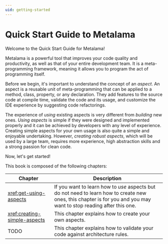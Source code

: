 ```yaml
---
uid: getting-started
---
```


# Quick Start Guide to Metalama

Welcome to the Quick Start Guide for Metalama!

Metalama is a powerful tool that improves your code quality and productivity, as well as that of your entire development team. It is a meta-programming framework, meaning it allows you to program the act of programming itself.

Before we begin, it's important to understand the concept of an _aspect_. An aspect is a reusable unit of meta-programming that can be applied to a method, class, property, or any declaration. They add features to the source code at compile time, validate the code and its usage, and customize the IDE experience by suggesting code refactorings.

The experience of _using_ existing aspects is very different from _building_ new ones. _Using aspects_ is simple if they were designed and implemented properly and it can be achieved by developers with any level of experience. Creating simple aspects for your own usage is also quite a simple and enjoyable undertaking. However, _creating robust aspects_, which will be used by a large team, requires more experience, high abstraction skills and a strong passion for clean code. 

Now, let's get started!

This book is composed of the following chapters:

| Chapter | Description |
|--------|----|
| <xref:get-using-aspects> | If you want to learn how to _use_ aspects but do not need to learn how to create new ones, this chapter is for you and you may want to stop reading after this one. |
| <xref:creating-simple-aspects> | This chapter explains how to create your own aspects. |
| TODO | This chapter explains how to validate your code against architecture rules. |